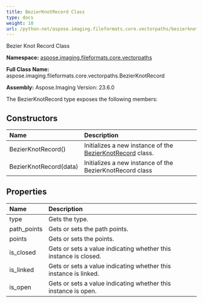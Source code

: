 ```yaml
---
title: BezierKnotRecord Class
type: docs
weight: 10
url: /python-net/aspose.imaging.fileformats.core.vectorpaths/bezierknotrecord/
---
```


Bezier Knot Record Class

**Namespace:** [aspose.imaging.fileformats.core.vectorpaths](/imaging/python-net/aspose.imaging.fileformats.core.vectorpaths/)

**Full Class Name:** aspose.imaging.fileformats.core.vectorpaths.BezierKnotRecord

**Assembly:**  Aspose.Imaging Version: 23.6.0

The BezierKnotRecord type exposes the following members:
## **Constructors**
|**Name**|**Description**|
| :- | :- |
|BezierKnotRecord()|Initializes a new instance of the [BezierKnotRecord](/imaging/python-net/aspose.imaging.fileformats.core.vectorpaths/bezierknotrecord/) class.|
|BezierKnotRecord(data)|Initializes a new instance of the BezierKnotRecord class|
## **Properties**
|**Name**|**Description**|
| :- | :- |
|type|Gets the type.|
|path_points|Gets or sets the path points.|
|points|Gets or sets the points.|
|is_closed|Gets or sets a value indicating whether this instance is closed.|
|is_linked|Gets or sets a value indicating whether this instance is linked.|
|is_open|Gets or sets a value indicating whether this instance is open.|
